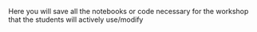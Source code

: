 Here you will save all the notebooks or code necessary for the workshop that the students will actively use/modify